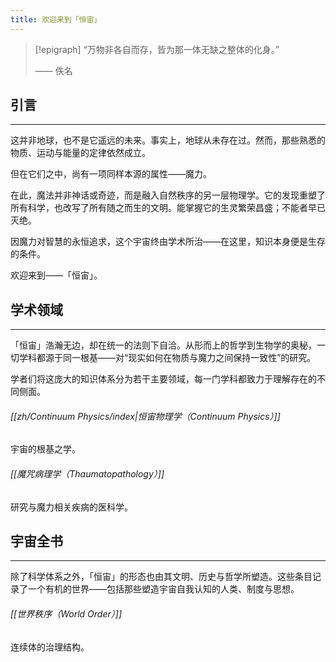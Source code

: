 ```yaml
---
title: 欢迎来到「恒宙」
---
```

> [!epigraph]
> “万物非各自而存，皆为那一体无缺之整体的化身。”
> 
> —— 佚名
## 引言
---
这并非地球，也不是它遥远的未来。事实上，地球从未存在过。然而，那些熟悉的物质、运动与能量的定律依然成立。

但在它们之中，尚有一项同样本源的属性——魔力。

在此，魔法并非神话或奇迹，而是融入自然秩序的另一层物理学。它的发现重塑了所有科学，也改写了所有随之而生的文明。能掌握它的生灵繁荣昌盛；不能者早已灭绝。

因魔力对智慧的永恒追求，这个宇宙终由学术所治——在这里，知识本身便是生存的条件。

欢迎来到——「恒宙」。
## 学术领域
---
「恒宙」浩瀚无边，却在统一的法则下自洽。从形而上的哲学到生物学的奥秘，一切学科都源于同一根基——对“现实如何在物质与魔力之间保持一致性”的研究。

学者们将这庞大的知识体系分为若干主要领域，每一门学科都致力于理解存在的不同侧面。

###### [[zh/Continuum Physics/index|恒宙物理学（Continuum Physics）]]
宇宙的根基之学。
###### [[魔咒病理学（Thaumatopathology）]]
研究与魔力相关疾病的医科学。
## 宇宙全书
---
除了科学体系之外，「恒宙」的形态也由其文明、历史与哲学所塑造。这些条目记录了一个有机的世界——包括那些塑造宇宙自我认知的人类、制度与思想。
###### [[世界秩序（World Order）]]
连续体的治理结构。